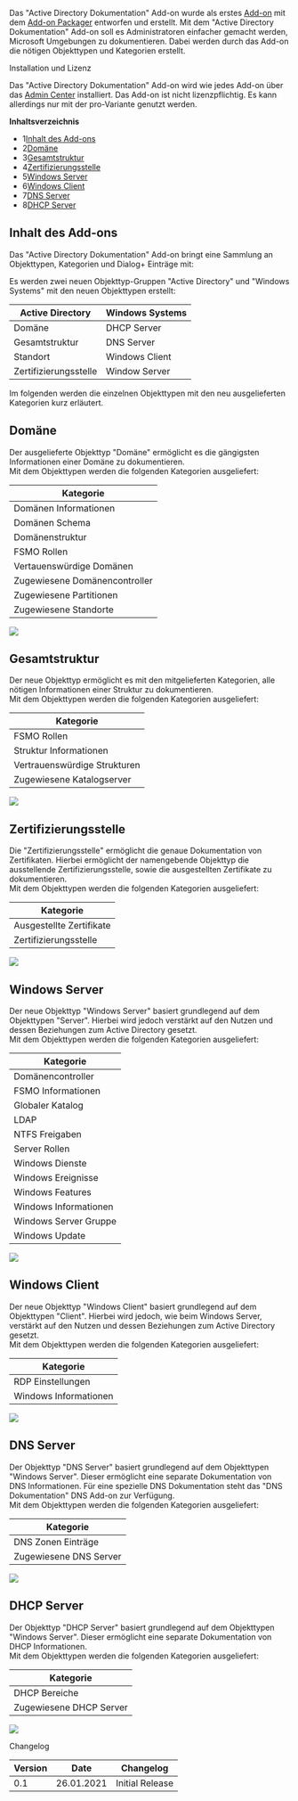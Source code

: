 Das "Active Directory Dokumentation" Add-on wurde als erstes [Add-on](/display/de/i-doit+pro+Add-ons) mit dem [Add-on Packager](/display/de/Add-on+Packager) entworfen und erstellt. Mit dem "Active Directory Dokumentation" Add-on soll es Administratoren einfacher gemacht werden, Microsoft Umgebungen zu dokumentieren. Dabei werden durch das Add-on die nötigen Objekttypen und Kategorien erstellt.

  
Installation und Lizenz

Das "Active Directory Dokumentation" Add-on wird wie jedes Add-on über das [Admin Center](/display/de/Admin+Center) installiert. Das Add-on ist nicht lizenzpflichtig. Es kann allerdings nur mit der pro-Variante genutzt werden.

**Inhaltsverzeichnis**

*   1[Inhalt des Add-ons](#ActiveDirectoryDocumentation-InhaltdesAdd-ons)
*   2[Domäne](#ActiveDirectoryDocumentation-Domäne)
*   3[Gesamtstruktur](#ActiveDirectoryDocumentation-Gesamtstruktur)
*   4[Zertifizierungsstelle](#ActiveDirectoryDocumentation-Zertifizierungsstelle)
*   5[Windows Server](#ActiveDirectoryDocumentation-WindowsServer)
*   6[Windows Client](#ActiveDirectoryDocumentation-WindowsClient)
*   7[DNS Server](#ActiveDirectoryDocumentation-DNSServer)
*   8[DHCP Server](#ActiveDirectoryDocumentation-DHCPServer)

Inhalt des Add-ons
------------------

Das "Active Directory Dokumentation" Add-on bringt eine Sammlung an Objekttypen, Kategorien und Dialog+ Einträge mit:

Es werden zwei neuen Objekttyp-Gruppen "Active Directory" und "Windows Systems" mit den neuen Objekttypen erstellt:  

| Active Directory | Windows Systems |
| --- | --- |
| Domäne | DHCP Server |
| Gesamtstruktur | DNS Server |
| Standort | Windows Client |
| Zertifizierungsstelle | Window Server |

Im folgenden werden die einzelnen Objekttypen mit den neu ausgelieferten Kategorien kurz erläutert.

  

Domäne
------

Der ausgelieferte Objekttyp "Domäne" ermöglicht es die gängigsten Informationen einer Domäne zu dokumentieren.   
Mit dem Objekttypen werden die folgenden Kategorien ausgeliefert:

| Kategorie |
| --- |
| Domänen Informationen |
| Domänen Schema |
| Domänenstruktur |
| FSMO Rollen |
| Vertauenswürdige Domänen |
| Zugewiesene Domänencontroller |
| Zugewiesene Partitionen |
| Zugewiesene Standorte |

![](/download/attachments/97288806/domain.png?version=1&modificationDate=1612950533853&api=v2&effects=drop-shadow)

Gesamtstruktur
--------------

Der neue Objekttyp ermöglicht es mit den mitgelieferten Kategorien, alle nötigen Informationen einer Struktur zu dokumentieren.  
Mit dem Objekttypen werden die folgenden Kategorien ausgeliefert:

| Kategorie |
| --- |
| FSMO Rollen |
| Struktur Informationen |
| Vertrauenswürdige Strukturen |
| Zugewiesene Katalogserver |

![](/download/attachments/97288806/forest.png?version=1&modificationDate=1612950533844&api=v2&effects=drop-shadow)

Zertifizierungsstelle
---------------------

Die "Zertifizierungsstelle" ermöglicht die genaue Dokumentation von Zertifikaten. Hierbei ermöglicht der namengebende Objekttyp die ausstellende Zertifizierungsstelle, sowie die ausgestellten Zertifikate zu dokumentieren.  
Mit dem Objekttypen werden die folgenden Kategorien ausgeliefert:

| Kategorie |
| --- |
| Ausgestellte Zertifikate |
| Zertifizierungsstelle |

![](/download/attachments/97288806/cert_authority.png?version=1&modificationDate=1612950533826&api=v2&effects=drop-shadow)

Windows Server
--------------

Der neue Objekttyp "Windows Server" basiert grundlegend auf dem Objekttypen "Server". Hierbei wird jedoch verstärkt auf den Nutzen und dessen Beziehungen zum Active Directory gesetzt.  
Mit dem Objekttypen werden die folgenden Kategorien ausgeliefert:

| Kategorie |
| --- |
| Domänencontroller |
| FSMO Informationen |
| Globaler Katalog |
| LDAP |
| NTFS Freigaben |
| Server Rollen |
| Windows Dienste |
| Windows Ereignisse |
| Windows Features |
| Windows Informationen |
| Windows Server Gruppe |
| Windows Update |

![](/download/attachments/97288806/winserv.png?version=1&modificationDate=1612950533816&api=v2&effects=drop-shadow)

Windows Client
--------------

Der neue Objekttyp "Windows Client" basiert grundlegend auf dem Objekttypen "Client". Hierbei wird jedoch, wie beim Windows Server, verstärkt auf den Nutzen und dessen Beziehungen zum Active Directory gesetzt.  
Mit dem Objekttypen werden die folgenden Kategorien ausgeliefert:

| Kategorie |
| --- |
| RDP Einstellungen |
| Windows Informationen |

![](/download/attachments/97288806/winclient.png?version=1&modificationDate=1612950533806&api=v2&effects=drop-shadow)

DNS Server
----------

Der Objekttyp "DNS Server" basiert grundlegend auf dem Objekttypen "Windows Server". Dieser ermöglicht eine separate Dokumentation von DNS Informationen. Für eine spezielle DNS Dokumentation steht das "DNS Dokumentation" DNS Add-on zur Verfügung.  
Mit dem Objekttypen werden die folgenden Kategorien ausgeliefert:

| Kategorie |
| --- |
| DNS Zonen Einträge |
| Zugewiesene DNS Server |

![](/download/attachments/97288806/dnsserv.png?version=1&modificationDate=1612950533797&api=v2&effects=drop-shadow)

DHCP Server
-----------

Der Objekttyp "DHCP Server" basiert grundlegend auf dem Objekttypen "Windows Server". Dieser ermöglicht eine separate Dokumentation von DHCP Informationen.   
Mit dem Objekttypen werden die folgenden Kategorien ausgeliefert:

| Kategorie |
| --- |
| DHCP Bereiche |
| Zugewiesene DHCP Server |

![](/download/attachments/97288806/dhcpserv.png?version=1&modificationDate=1612950533779&api=v2&effects=drop-shadow)

Changelog

| Version | Date | Changelog |
| --- | --- | --- |
| 0.1 | 26.01.2021 | Initial Release |